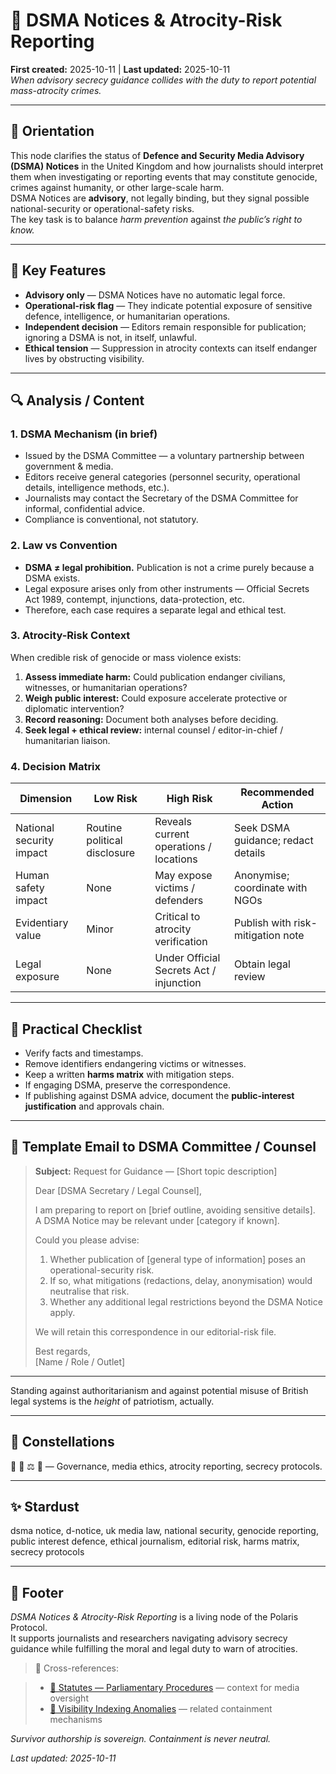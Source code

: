 # 📰 DSMA Notices & Atrocity-Risk Reporting  
**First created:** 2025-10-11 | **Last updated:** 2025-10-11  
*When advisory secrecy guidance collides with the duty to report potential mass-atrocity crimes.*

---

## 🧭 Orientation  
This node clarifies the status of **Defence and Security Media Advisory (DSMA) Notices** in the United Kingdom and how journalists should interpret them when investigating or reporting events that may constitute genocide, crimes against humanity, or other large-scale harm.  
DSMA Notices are **advisory**, not legally binding, but they signal possible national-security or operational-safety risks.  
The key task is to balance *harm prevention* against *the public’s right to know.*

---

## 🧩 Key Features  
- **Advisory only** — DSMA Notices have no automatic legal force.  
- **Operational-risk flag** — They indicate potential exposure of sensitive defence, intelligence, or humanitarian operations.  
- **Independent decision** — Editors remain responsible for publication; ignoring a DSMA is not, in itself, unlawful.  
- **Ethical tension** — Suppression in atrocity contexts can itself endanger lives by obstructing visibility.  

---

## 🔍 Analysis / Content  

### 1. DSMA Mechanism (in brief)  
- Issued by the DSMA Committee — a voluntary partnership between government & media.  
- Editors receive general categories (personnel security, operational details, intelligence methods, etc.).  
- Journalists may contact the Secretary of the DSMA Committee for informal, confidential advice.  
- Compliance is conventional, not statutory.

### 2. Law vs Convention  
- **DSMA ≠ legal prohibition.** Publication is not a crime purely because a DSMA exists.  
- Legal exposure arises only from other instruments — Official Secrets Act 1989, contempt, injunctions, data-protection, etc.  
- Therefore, each case requires a separate legal and ethical test.

### 3. Atrocity-Risk Context  
When credible risk of genocide or mass violence exists:  
1. **Assess immediate harm:** Could publication endanger civilians, witnesses, or humanitarian operations?  
2. **Weigh public interest:** Could exposure accelerate protective or diplomatic intervention?  
3. **Record reasoning:** Document both analyses before deciding.  
4. **Seek legal + ethical review:** internal counsel / editor-in-chief / humanitarian liaison.  

### 4. Decision Matrix  

| Dimension | Low Risk | High Risk | Recommended Action |
|------------|-----------|-----------|--------------------|
| National security impact | Routine political disclosure | Reveals current operations / locations | Seek DSMA guidance; redact details |
| Human safety impact | None | May expose victims / defenders | Anonymise; coordinate with NGOs |
| Evidentiary value | Minor | Critical to atrocity verification | Publish with risk-mitigation note |
| Legal exposure | None | Under Official Secrets Act / injunction | Obtain legal review |

---

## 🧰 Practical Checklist  
- Verify facts and timestamps.  
- Remove identifiers endangering victims or witnesses.  
- Keep a written **harms matrix** with mitigation steps.  
- If engaging DSMA, preserve the correspondence.  
- If publishing against DSMA advice, document the **public-interest justification** and approvals chain.

---

## 📨 Template Email to DSMA Committee / Counsel  

> **Subject:** Request for Guidance — [Short topic description]  
>   
> Dear [DSMA Secretary / Legal Counsel],  
>   
> I am preparing to report on [brief outline, avoiding sensitive details].  
> A DSMA Notice may be relevant under [category if known].  
>   
> Could you please advise:  
> 1. Whether publication of [general type of information] poses an operational-security risk.  
> 2. If so, what mitigations (redactions, delay, anonymisation) would neutralise that risk.  
> 3. Whether any additional legal restrictions beyond the DSMA Notice apply.  
>   
> We will retain this correspondence in our editorial-risk file.  
>   
> Best regards,  
> [Name / Role / Outlet]  

---

Standing against authoritarianism and against potential misuse of British legal systems is the *height* of patriotism, actually.

---

## 🌌 Constellations  
📰 📜 ⚖️ 🔮 — Governance, media ethics, atrocity reporting, secrecy protocols.

---

## ✨ Stardust  
dsma notice, d-notice, uk media law, national security, genocide reporting, public interest defence, ethical journalism, editorial risk, harms matrix, secrecy protocols  

---

## 🏮 Footer  

*DSMA Notices & Atrocity-Risk Reporting* is a living node of the Polaris Protocol.  
It supports journalists and researchers navigating advisory secrecy guidance while fulfilling the moral and legal duty to warn of atrocities.  

> 📡 Cross-references:  

> - [📜 Statutes — Parliamentary Procedures](../📜_Statutes/) — context for media oversight  
> - [🔮 Visibility Indexing Anomalies](../Metadata_Sabotage_Network/🔮_visibility_indexing_anomalies.md) — related containment mechanisms  

*Survivor authorship is sovereign. Containment is never neutral.*  

_Last updated: 2025-10-11_
